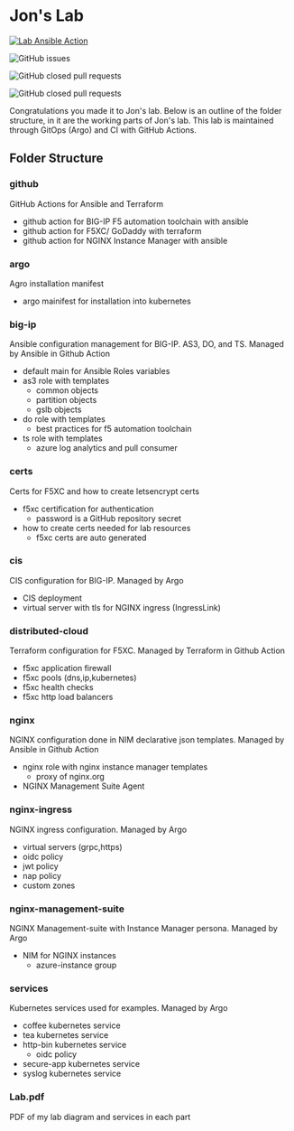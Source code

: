 # Jon's Lab

[![Lab Ansible Action](https://github.com/jmcalalang/lab/actions/workflows/main.yaml/badge.svg)](https://github.com/jmcalalang/lab/actions/workflows/main.yaml)

![GitHub issues](https://img.shields.io/github/issues/jmcalalang/lab)

![GitHub closed pull requests](https://img.shields.io/github/issues-pr-closed-raw/jmcalalang/lab)

![GitHub closed pull requests](https://img.shields.io/github/issues-pr-closed-raw/jmcalalang/lab)

Congratulations you made it to Jon's lab. Below is an outline of the folder structure, in it are the working parts of Jon's lab. This lab is maintained through GitOps (Argo) and CI with GitHub Actions.

## Folder Structure

### github

GitHub Actions for Ansible and Terraform

- github action for BIG-IP F5 automation toolchain with ansible
- github action for F5XC/ GoDaddy with terraform
- github action for NGINX Instance Manager with ansible
  
### argo

Agro installation manifest

- argo mainifest for installation into kubernetes

### big-ip

Ansible configuration management for BIG-IP. AS3, DO, and TS. Managed by Ansible in Github Action

- default main for Ansible Roles variables
- as3 role with templates
  - common objects
  - partition objects
  - gslb objects
- do role with templates
  - best practices for f5 automation toolchain
- ts role with templates
  - azure log analytics and pull consumer

### certs

Certs for F5XC and how to create letsencrypt certs

- f5xc certification for authentication
  - password is a GitHub repository secret
- how to create certs needed for lab resources
  - f5xc certs are auto generated

### cis

CIS configuration for BIG-IP. Managed by Argo

- CIS deployment
- virtual server with tls for NGINX ingress (IngressLink)

### distributed-cloud

Terraform configuration for F5XC. Managed by Terraform in Github Action

- f5xc application firewall
- f5xc pools (dns,ip,kubernetes)
- f5xc health checks
- f5xc http load balancers

### nginx

NGINX configuration done in NIM declarative json templates. Managed by Ansible in Github Action

- nginx role with nginx instance manager templates
  - proxy of nginx.org
- NGINX Management Suite Agent

### nginx-ingress

NGINX ingress configuration. Managed by Argo

- virtual servers (grpc,https)
- oidc policy
- jwt policy
- nap policy
- custom zones

### nginx-management-suite

NGINX Management-suite with Instance Manager persona. Managed by Argo

- NIM for NGINX instances
  - azure-instance group

### services

Kubernetes services used for examples. Managed by Argo

- coffee kubernetes service
- tea kubernetes service
- http-bin kubernetes service
  - oidc policy
- secure-app kubernetes service
- syslog kubernetes service

### Lab.pdf

PDF of my lab diagram and services in each part